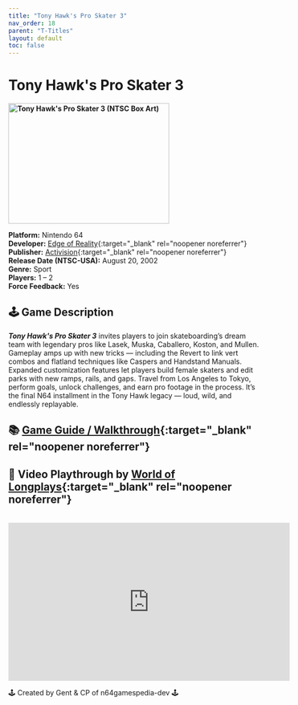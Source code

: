 ```yaml
---
title: "Tony Hawk's Pro Skater 3"
nav_order: 18
parent: "T-Titles"
layout: default
toc: false
---
```


# Tony Hawk's Pro Skater 3

<b>
<img src="https://images.launchbox-app.com/13acf84b-5a21-472f-afce-ff4e8fb01109.jpg" alt="Tony Hawk's Pro Skater 3 (NTSC Box Art)" width="320" height="240" />
</b>

**Platform:** Nintendo 64  
**Developer:** [Edge of Reality](https://en.wikipedia.org/wiki/Edge_of_Reality){:target="_blank" rel="noopener noreferrer"}  
**Publisher:** [Activision](https://en.wikipedia.org/wiki/Activision){:target="_blank" rel="noopener noreferrer"}  
**Release Date (NTSC-USA):** August 20, 2002  
**Genre:** Sport  
**Players:** 1 – 2  
**Force Feedback:** Yes  

## 🕹️ Game Description
<em><strong>Tony Hawk's Pro Skater 3</strong></em> invites players to join skateboarding’s dream team with legendary pros like Lasek, Muska, Caballero, Koston, and Mullen. Gameplay amps up with new tricks — including the Revert to link vert combos and flatland techniques like Caspers and Handstand Manuals. Expanded customization features let players build female skaters and edit parks with new ramps, rails, and gaps. Travel from Los Angeles to Tokyo, perform goals, unlock challenges, and earn pro footage in the process. It’s the final N64 installment in the Tony Hawk legacy — loud, wild, and endlessly replayable.

## 📚 [Game Guide / Walkthrough](https://gamefaqs.gamespot.com/n64/914527-tony-hawks-pro-skater-3/faqs/29593){:target="_blank" rel="noopener noreferrer"}

## 🎥 Video Playthrough by [World of Longplays](https://www.youtube.com/@worldoflongplays){:target="_blank" rel="noopener noreferrer"}  
<br />  
<iframe width="560" height="315" src="https://www.youtube.com/embed/3VRCAzL_v5I" title="Tony Hawk's Pro Skater 3 Gameplay – N64" frameborder="0" allowfullscreen></iframe>

🕹️ Created by Gent & CP of n64gamespedia-dev 🕹️

<!-- Vault Format: n64gamespedia-dev -->
<!-- Protocol Source: _vault-specs/format-protocol.md -->
